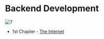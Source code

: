 # Backend Development

![7](https://github.com/heloisafarias/back-end-studies/assets/86490011/3ef57621-4612-462f-868a-29d7fecf45a6)

* 1st Chapter - [The Internet](/internet.md)
